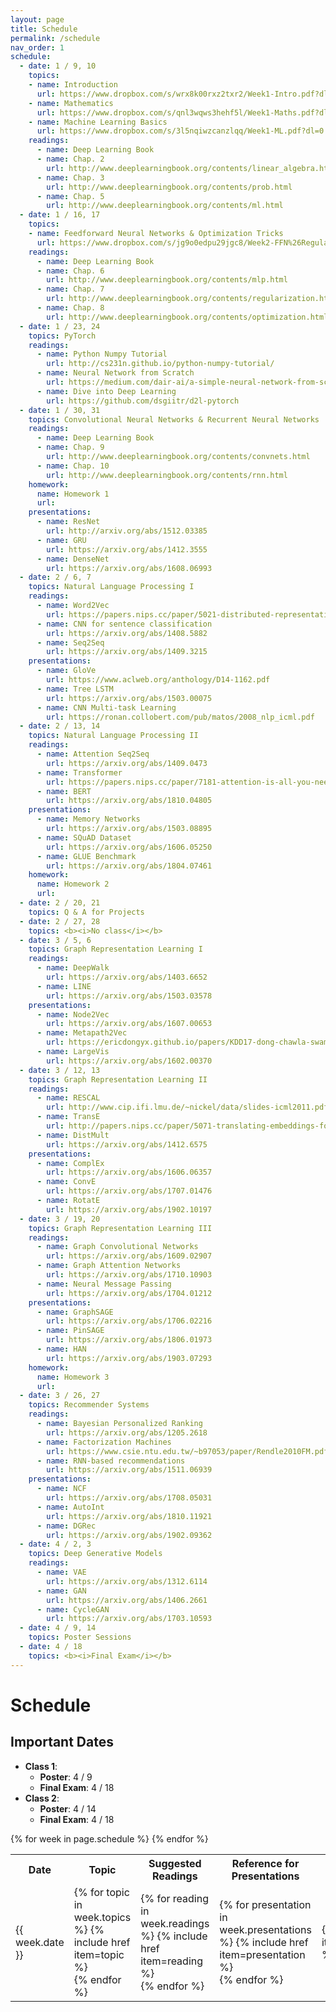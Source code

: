 ```yaml
---
layout: page
title: Schedule
permalink: /schedule
nav_order: 1
schedule:
  - date: 1 / 9, 10
    topics:
    - name: Introduction
      url: https://www.dropbox.com/s/wrx8k00rxz2txr2/Week1-Intro.pdf?dl=0
    - name: Mathematics
      url: https://www.dropbox.com/s/qnl3wqws3hehf5l/Week1-Maths.pdf?dl=0
    - name: Machine Learning Basics
      url: https://www.dropbox.com/s/3l5nqiwzcanzlqq/Week1-ML.pdf?dl=0
    readings:
      - name: Deep Learning Book
      - name: Chap. 2
        url: http://www.deeplearningbook.org/contents/linear_algebra.html
      - name: Chap. 3
        url: http://www.deeplearningbook.org/contents/prob.html
      - name: Chap. 5
        url: http://www.deeplearningbook.org/contents/ml.html
  - date: 1 / 16, 17
    topics:
    - name: Feedforward Neural Networks & Optimization Tricks
      url: https://www.dropbox.com/s/jg9o0edpu29jgc8/Week2-FFN%26Regularization.pdf?dl=0
    readings:
      - name: Deep Learning Book
      - name: Chap. 6
        url: http://www.deeplearningbook.org/contents/mlp.html
      - name: Chap. 7
        url: http://www.deeplearningbook.org/contents/regularization.html
      - name: Chap. 8
        url: http://www.deeplearningbook.org/contents/optimization.html
  - date: 1 / 23, 24
    topics: PyTorch
    readings:
      - name: Python Numpy Tutorial
        url: http://cs231n.github.io/python-numpy-tutorial/
      - name: Neural Network from Scratch
        url: https://medium.com/dair-ai/a-simple-neural-network-from-scratch-with-pytorch-and-google-colab-c7f3830618e0
      - name: Dive into Deep Learning
        url: https://github.com/dsgiitr/d2l-pytorch
  - date: 1 / 30, 31
    topics: Convolutional Neural Networks & Recurrent Neural Networks
    readings:
      - name: Deep Learning Book
      - name: Chap. 9
        url: http://www.deeplearningbook.org/contents/convnets.html
      - name: Chap. 10
        url: http://www.deeplearningbook.org/contents/rnn.html
    homework:
      name: Homework 1
      url:
    presentations:
      - name: ResNet
        url: http://arxiv.org/abs/1512.03385
      - name: GRU
        url: https://arxiv.org/abs/1412.3555
      - name: DenseNet
        url: https://arxiv.org/abs/1608.06993
  - date: 2 / 6, 7
    topics: Natural Language Processing I
    readings:
      - name: Word2Vec
        url: https://papers.nips.cc/paper/5021-distributed-representations-of-words-and-phrases-and-their-compositionality.pdf
      - name: CNN for sentence classification
        url: https://arxiv.org/abs/1408.5882
      - name: Seq2Seq
        url: https://arxiv.org/abs/1409.3215
    presentations:
      - name: GloVe
        url: https://www.aclweb.org/anthology/D14-1162.pdf
      - name: Tree LSTM
        url: https://arxiv.org/abs/1503.00075
      - name: CNN Multi-task Learning
        url: https://ronan.collobert.com/pub/matos/2008_nlp_icml.pdf
  - date: 2 / 13, 14
    topics: Natural Language Processing II
    readings:
      - name: Attention Seq2Seq
        url: https://arxiv.org/abs/1409.0473
      - name: Transformer
        url: https://papers.nips.cc/paper/7181-attention-is-all-you-need.pdf
      - name: BERT
        url: https://arxiv.org/abs/1810.04805
    presentations:
      - name: Memory Networks
        url: https://arxiv.org/abs/1503.08895
      - name: SQuAD Dataset
        url: https://arxiv.org/abs/1606.05250
      - name: GLUE Benchmark
        url: https://arxiv.org/abs/1804.07461
    homework:
      name: Homework 2
      url:
  - date: 2 / 20, 21
    topics: Q & A for Projects
  - date: 2 / 27, 28
    topics: <b><i>No class</i></b>
  - date: 3 / 5, 6
    topics: Graph Representation Learning I
    readings:
      - name: DeepWalk
        url: https://arxiv.org/abs/1403.6652
      - name: LINE
        url: https://arxiv.org/abs/1503.03578
    presentations:
      - name: Node2Vec
        url: https://arxiv.org/abs/1607.00653
      - name: Metapath2Vec
        url: https://ericdongyx.github.io/papers/KDD17-dong-chawla-swami-metapath2vec.pdf
      - name: LargeVis
        url: https://arxiv.org/abs/1602.00370
  - date: 3 / 12, 13
    topics: Graph Representation Learning II
    readings:
      - name: RESCAL
        url: http://www.cip.ifi.lmu.de/~nickel/data/slides-icml2011.pdf
      - name: TransE
        url: http://papers.nips.cc/paper/5071-translating-embeddings-for-modeling-multi-relational-data.pdf
      - name: DistMult
        url: https://arxiv.org/abs/1412.6575
    presentations:
      - name: ComplEx
        url: https://arxiv.org/abs/1606.06357
      - name: ConvE
        url: https://arxiv.org/abs/1707.01476
      - name: RotatE
        url: https://arxiv.org/abs/1902.10197
  - date: 3 / 19, 20
    topics: Graph Representation Learning III
    readings:
      - name: Graph Convolutional Networks
        url: https://arxiv.org/abs/1609.02907
      - name: Graph Attention Networks
        url: https://arxiv.org/abs/1710.10903
      - name: Neural Message Passing
        url: https://arxiv.org/abs/1704.01212
    presentations:
      - name: GraphSAGE
        url: https://arxiv.org/abs/1706.02216
      - name: PinSAGE
        url: https://arxiv.org/abs/1806.01973
      - name: HAN
        url: https://arxiv.org/abs/1903.07293
    homework:
      name: Homework 3
      url: 
  - date: 3 / 26, 27
    topics: Recommender Systems
    readings:
      - name: Bayesian Personalized Ranking
        url: https://arxiv.org/abs/1205.2618
      - name: Factorization Machines
        url: https://www.csie.ntu.edu.tw/~b97053/paper/Rendle2010FM.pdf
      - name: RNN-based recommendations
        url: https://arxiv.org/abs/1511.06939
    presentations:
      - name: NCF
        url: https://arxiv.org/abs/1708.05031
      - name: AutoInt
        url: https://arxiv.org/abs/1810.11921
      - name: DGRec
        url: https://arxiv.org/abs/1902.09362
  - date: 4 / 2, 3
    topics: Deep Generative Models
    readings:
      - name: VAE
        url: https://arxiv.org/abs/1312.6114
      - name: GAN
        url: https://arxiv.org/abs/1406.2661
      - name: CycleGAN
        url: https://arxiv.org/abs/1703.10593
  - date: 4 / 9, 14
    topics: Poster Sessions
  - date: 4 / 18
    topics: <b><i>Final Exam</i></b>
---
```


Schedule
========

Important Dates
---------------
- **Class 1**:
  - **Poster**: 4 / 9
  - **Final Exam**: 4 / 18
- **Class 2**:
  - **Poster**: 4 / 14
  - **Final Exam**: 4 / 18

<table>
  <tr>
    <th>Date</th>
    <th>Topic</th>
    <th>Suggested Readings</th>
    <th>Reference for Presentations</th>
    <th>Homework</th>
  </tr>
  {% for week in page.schedule %}
    <tr>
      <td>{{ week.date }}</td>
      <td>
      {% for topic in week.topics %}
        {% include href item=topic %}<br>
      {% endfor %}
      </td>
      <td>
      {% for reading in week.readings %}
        {% include href item=reading %}<br>
      {% endfor %}
      </td>
      <td>
      {% for presentation in week.presentations %}
        {% include href item=presentation %}<br>
      {% endfor %}
      </td>
      <td>{% include href item=week.homework %}</td>
    </tr>
  {% endfor %}
</table>
